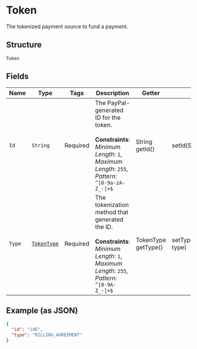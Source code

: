 
# Token

The tokenized payment source to fund a payment.

## Structure

`Token`

## Fields

| Name | Type | Tags | Description | Getter | Setter |
|  --- | --- | --- | --- | --- | --- |
| `Id` | `String` | Required | The PayPal-generated ID for the token.<br><br>**Constraints**: *Minimum Length*: `1`, *Maximum Length*: `255`, *Pattern*: `^[0-9a-zA-Z_-]+$` | String getId() | setId(String id) |
| `Type` | [`TokenType`](../../doc/models/token-type.md) | Required | The tokenization method that generated the ID.<br><br>**Constraints**: *Minimum Length*: `1`, *Maximum Length*: `255`, *Pattern*: `^[0-9A-Z_-]+$` | TokenType getType() | setType(TokenType type) |

## Example (as JSON)

```json
{
  "id": "id6",
  "type": "BILLING_AGREEMENT"
}
```

